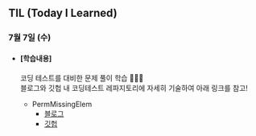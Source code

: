 ## TIL (Today I Learned)

### 7월 7일 (수)

- #### [학습내용]
  
  코딩 테스트를 대비한 문제 풀이 학습 🧑🏻‍💻   
  블로그와 깃헙 내 코딩테스트 레파지토리에 자세히 기술하여 아래 링크를 참고!
  
  - PermMissingElem
    - [블로그](https://green1229.tistory.com/153)
    - [깃헙](https://github.com/GREENOVER/CodingTest/tree/main/시간복잡도_PermMissingElem)

